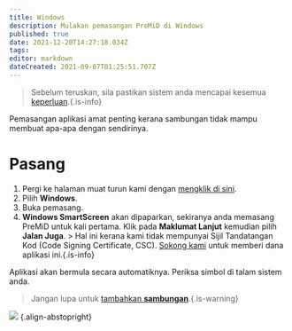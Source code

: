 ```yaml
---
title: Windows
description: Mulakan pemasangan PreMiD di Windows
published: true
date: 2021-12-20T14:27:18.034Z
tags:
editor: markdown
dateCreated: 2021-09-07T01:25:51.707Z
---
```


> Sebelum teruskan, sila pastikan sistem anda mencapai kesemua [keperluan](/install/requirements).{.is-info}

Pemasangan aplikasi amat penting kerana sambungan tidak mampu membuat apa-apa dengan sendirinya.

# Pasang
1. Pergi ke halaman muat turun kami dengan [mengklik di sini](https://premid.app/downloads).
2. Pilih **Windows**.
3. Buka pemasang.
4. **Windows SmartScreen** akan dipaparkan, sekiranya anda memasang PreMiD untuk kali pertama. Klik pada **Maklumat Lanjut** kemudian pilih **Jalan Juga**. > Hal ini kerana kami tidak mempunyai Sijil Tandatangan Kod (Code Signing Certificate, CSC). [Sokong kami](https://www.patreon.com/Timeraa) untuk memberi dana aplikasi ini.{.is-info}

Aplikasi akan bermula secara automatiknya. Periksa simbol di talam sistem anda.

> Jangan lupa untuk [tambahkan **sambungan**](/install).{.is-warning}

![](https://a.icons8.com/djxbtnYm/GBjHDS/svg.svg) {.align-abstopright}
